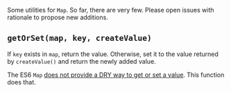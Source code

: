 Some utilities for `Map`. So far, there are very few. Please open
issues with rationale to propose new additions.

## `getOrSet(map, key, createValue)`

If `key` exists in `map`, return the value. Otherwise, set it to the
value returned by `createValue()` and return the newly added value.

The ES6 `Map` [does not provide a DRY way to get or set a
value](https://stackoverflow.com/a/44733792/429091). This function
does that.
